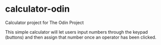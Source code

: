 # calculator-odin
Calculator project for The Odin Project

This simple calculator will let users input numbers through the keypad (buttons)
and then assign that number once an operator has been clicked.
